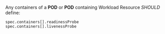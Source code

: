 Any containers of a **POD** or **POD** containing Workload Resource _SHOULD_ define:

```
spec.containers[].readinessProbe
spec.containers[].livenessProbe
```